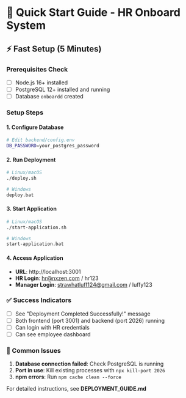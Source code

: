 # 🚀 Quick Start Guide - HR Onboard System

## ⚡ Fast Setup (5 Minutes)

### Prerequisites Check

- [ ] Node.js 16+ installed
- [ ] PostgreSQL 12+ installed and running
- [ ] Database `onboardd` created

### Setup Steps

#### 1. Configure Database

```bash
# Edit backend/config.env
DB_PASSWORD=your_postgres_password
```

#### 2. Run Deployment

```bash
# Linux/macOS
./deploy.sh

# Windows
deploy.bat
```

#### 3. Start Application

```bash
# Linux/macOS
./start-application.sh

# Windows
start-application.bat
```

#### 4. Access Application

- **URL**: http://localhost:3001
- **HR Login**: hr@nxzen.com / hr123
- **Manager Login**: strawhatluff124@gmail.com / luffy123

### ✅ Success Indicators

- [ ] See "Deployment Completed Successfully!" message
- [ ] Both frontend (port 3001) and backend (port 2026) running
- [ ] Can login with HR credentials
- [ ] Can see employee dashboard

### 🚨 Common Issues

1. **Database connection failed**: Check PostgreSQL is running
2. **Port in use**: Kill existing processes with `npx kill-port 2026`
3. **npm errors**: Run `npm cache clean --force`

For detailed instructions, see **DEPLOYMENT_GUIDE.md**

